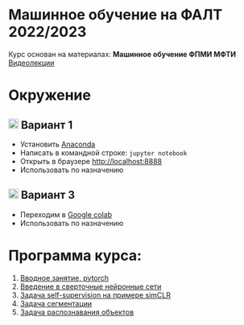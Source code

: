 # Машинное обучение на ФАЛТ 2022/2023

Курс основан на материалах: __Машинное обучение ФПМИ МФТИ__
[Видеолекции](https://www.youtube.com/playlist?list=PL4_hYwCyhAvZyW6qS58x4uElZgAkMVUvj)

# Окружение 

## <img src='https://github.com/ml-dafe/ml_mipt_dafe_major/blob/master/src/anaconda.png' height="20px" width="20px" align="top"> Вариант 1
- Установить [Anaconda](https://www.anaconda.com/distribution/)
- Написать в командной строке: `jupyter notebook`
- Открыть в браузере [http://localhost:8888](http://localhost:8888)
- Использовать по назначению

## <img src='https://github.com/ml-dafe/ml_mipt_dafe_major/blob/master/src/colab.png' height="20px" width="20px" align="top"> Вариант 3
- Переходим в [Google colab](https://colab.research.google.com/notebooks/intro.ipynb#recent=true)
- Использовать по назначению

# Программа курса:

1. [Вводное занятие, pytorch](https://github.com/ml-dafe/ml_mipt_dafe/tree/main/01_Pytorch_NN)
2. [Введение в сверточные нейронные сети](https://github.com/ml-dafe/ml_mipt_dafe/tree/main/02_CNN)
3. [Задача self-supervision на примере simCLR](https://github.com/ml-dafe/ml_mipt_dafe/tree/main/03_Self_Supervision)
4. [Задача сегментации](https://github.com/ml-dafe/ml_mipt_dafe/tree/main/04_Segmentation)
5. [Задача распознавания объектов](https://github.com/ml-dafe/ml_mipt_dafe/tree/main/05_Detection)